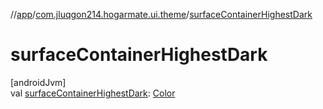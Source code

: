 //[app](../../index.md)/[com.jluqgon214.hogarmate.ui.theme](index.md)/[surfaceContainerHighestDark](surface-container-highest-dark.md)

# surfaceContainerHighestDark

[androidJvm]\
val [surfaceContainerHighestDark](surface-container-highest-dark.md): [Color](https://developer.android.com/reference/kotlin/androidx/compose/ui/graphics/Color.html)
